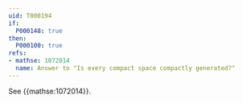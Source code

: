 ```yaml
---
uid: T000194
if:
  P000148: true
then:
  P000100: true
refs:
- mathse: 1072014
  name: Answer to "Is every compact space compactly generated?"
---
```


See {{mathse:1072014}}.
